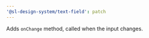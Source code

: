 ```yaml
---
'@sl-design-system/text-field': patch
---
```


Adds `onChange` method, called when the input changes.
